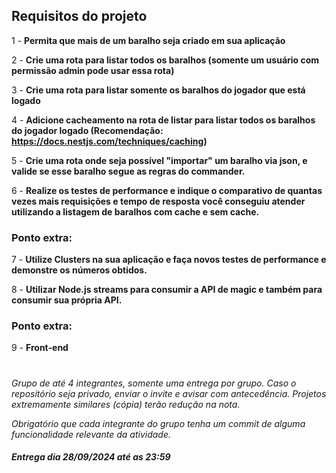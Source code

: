 ## Requisitos do projeto

1 - **Permita que mais de um baralho seja criado em sua aplicação**

2 - **Crie uma rota para listar todos os baralhos (somente um usuário com permissão admin pode usar essa rota)**

3 - **Crie uma rota para listar somente os baralhos do jogador que está logado**

4 - **Adicione cacheamento na rota de listar para listar todos os baralhos do jogador logado (Recomendação: https://docs.nestjs.com/techniques/caching)**

5 - **Crie uma rota onde seja possível "importar" um baralho via json, e valide se esse baralho segue as regras do commander.**

6 - **Realize os testes de performance e indique o comparativo de quantas vezes mais requisições e tempo de resposta você conseguiu atender utilizando a listagem de baralhos com cache e sem cache.**

### Ponto extra:

7 - **Utilize Clusters na sua aplicação e faça novos testes de performance e demonstre os números obtidos.**

8 - **Utilizar Node.js streams para consumir a API de magic e também para consumir sua própria API.**

### Ponto extra:

9 - **Front-end**

#
*Grupo de até 4 integrantes, somente uma entrega por grupo. Caso o repositório seja privado, enviar o invite e avisar com antecedência. Projetos extremamente similares (cópia) terão redução na nota.*

*Obrigatório que cada integrante do grupo tenha um commit de alguma funcionalidade relevante da atividade.*

#### *Entrega dia 28/09/2024 até as 23:59*